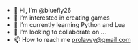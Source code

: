 - 👋 Hi, I’m @bluefly26
- 👀 I’m interested in creating games
- 🌱 I’m currently learning Python and Lua 
- 💞️ I’m looking to collaborate on ...
- 📫 How to reach me prolavvy@gmail.com

<!---
bluefly26/bluefly26 is a ✨ special ✨ repository because its `README.md` (this file) appears on your GitHub profile.
You can click the Preview link to take a look at your changes.
--->
